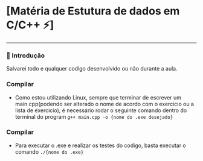# [Matéria de Estutura de dados em C/C++ ⚡️]

---

### 🎉 Introdução

Salvarei todo e qualquer codigo desenvolvido ou não durante a aula.

### Compilar

- Como estou utilizando Linux, sempre que terminar de escrever um main.cpp(podendo ser alterado o nome de acordo com o exercicio ou a lista de exercicio), é necessário rodar o seguinte comando dentro do terminal do program `g++ main.cpp -o {nome do .exe desejado}`

### Compilar

- Para executar o .exe e realizar os testes do codigo, basta executar o comando `./{nome do .exe}`
